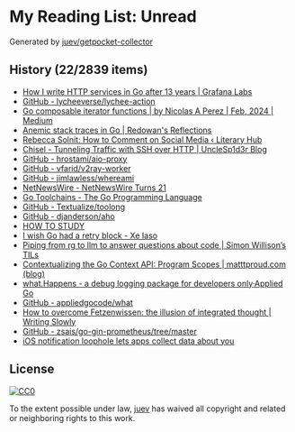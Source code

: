 # My Reading List: Unread

Generated by [juev/getpocket-collector](https://github.com/juev/getpocket-collector)

## History (22/2839 items)

- [How I write HTTP services in Go after 13 years | Grafana Labs](https://grafana.com/blog/2024/02/09/how-i-write-http-services-in-go-after-13-years/)
- [GitHub - lycheeverse/lychee-action](https://github.com/lycheeverse/lychee-action)
- [Go composable iterator functions | by Nicolas A Perez | Feb, 2024 | Medium](https://medium.com/@anicolaspp/i-dont-know-yet-bf5a62a637dd)
- [Anemic stack traces in Go | Redowan's Reflections](https://rednafi.com/go/anemic_stack_traces/)
- [Rebecca Solnit: How to Comment on Social Media ‹ Literary Hub](https://lithub.com/rebecca-solnit-how-to-comment-on-social-media)
- [Chisel - Tunneling Traffic with SSH over HTTP | UncleSp1d3r Blog](https://unclesp1d3r.github.io/posts/2023/02/chisel-tunneling-traffic-with-ssh-over-http/)
- [GitHub - hrostami/aio-proxy](https://github.com/hrostami/aio-proxy)
- [GitHub - vfarid/v2ray-worker](https://github.com/vfarid/v2ray-worker)
- [GitHub - jimlawless/whereami](https://github.com/jimlawless/whereami)
- [NetNewsWire - NetNewsWire Turns 21](https://netnewswire.blog/2024/02/11/netnewswire-turns.html)
- [Go Toolchains - The Go Programming Language](https://tip.golang.org/doc/toolchain)
- [GitHub - Textualize/toolong](https://github.com/Textualize/toolong)
- [GitHub - djanderson/aho](https://github.com/djanderson/aho)
- [HOW TO STUDY](https://cse.buffalo.edu/~rapaport/howtostudy.html)
- [I wish Go had a retry block - Xe Iaso](https://xeiaso.net/blog/2024/retry-block/)
- [Piping from rg to llm to answer questions about code | Simon Willison’s TILs](https://til.simonwillison.net/llms/rg-pipe-llm-trick)
- [Contextualizing the Go Context API: Program Scopes | matttproud.com (blog)](https://matttproud.com/blog/posts/contextualizing-context-scopes.html)
- [what.Happens - a debug logging package for developers only·Applied Go](https://appliedgo.net/what/)
- [GitHub - appliedgocode/what](https://github.com/appliedgocode/what)
- [How to overcome Fetzenwissen: the illusion of integrated thought | Writing Slowly](https://writingslowly.com/2024/02/12/how-to-overcome.html)
- [GitHub - zsais/go-gin-prometheus/tree/master](https://github.com/zsais/go-gin-prometheus/tree/master)
- [iOS notification loophole lets apps collect data about you](https://adguard.com/en/blog/notification-ios-data-collecetion-mysk.html)

## License

[![CC0](https://mirrors.creativecommons.org/presskit/buttons/88x31/svg/cc-zero.svg)](https://creativecommons.org/publicdomain/zero/1.0/)

To the extent possible under law, [juev](https://github.com/juev) has waived all copyright and related or neighboring rights to this work.
